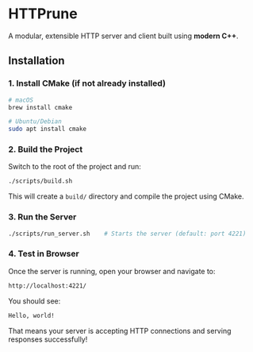 # HTTPrune

A modular, extensible HTTP server and client built using **modern C++**.


## Installation

### 1. Install CMake (if not already installed)

```bash
# macOS
brew install cmake

# Ubuntu/Debian
sudo apt install cmake
```

### 2. Build the Project

Switch to the root of the project and run:

```bash
./scripts/build.sh
```

This will create a `build/` directory and compile the project using CMake.


### 3. Run the Server

```bash
./scripts/run_server.sh    # Starts the server (default: port 4221)
```

### 4. Test in Browser

Once the server is running, open your browser and navigate to:

```bash
http://localhost:4221/
```

You should see:

```bash
Hello, world!
```

That means your server is accepting HTTP connections and serving responses successfully!

